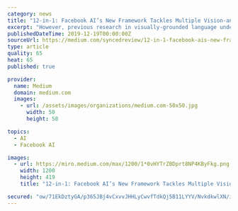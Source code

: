 ```yaml
---
category: news
title: "12-in-1: Facebook AI’s New Framework Tackles Multiple Vision-and-Language Tasks"
excerpt: "However, previous research in visually-grounded language understanding have been mostly task-specific. Researchers from the Facebook AI Research, Georgia Institute of Technology, and Oregon State University found that the skills required for different V&L ..."
publishedDateTime: 2019-12-19T00:00:00Z
sourceUrl: https://medium.com/syncedreview/12-in-1-facebook-ais-new-framework-tackles-multiple-vision-and-language-tasks-e4553d91599d
type: article
quality: 65
heat: 65
published: true

provider:
  name: Medium
  domain: medium.com
  images:
    - url: /assets/images/organizations/medium.com-50x50.jpg
      width: 50
      height: 50

topics:
  - AI
  - Facebook AI

images:
  - url: https://miro.medium.com/max/1200/1*0vHYTrZBDprt8NP4KByFkg.png
    width: 1200
    height: 419
    title: "12-in-1: Facebook AI’s New Framework Tackles Multiple Vision-and-Language Tasks"

secured: "ow/71EkDztyGA/p365JBj4vCxvvJHHLyCwvfTdkQj5B11LYYV/NvkdkwlXN/iYOv+kaRprghu0npHlCeoTxbYqZhKUUmBnWbovlJJ5ip75JjgwcToaygMr9N7qUWwp5lBHrhuyJOHihRbB0k3bWXwmySCTJK4LPzThx9iHMKwVCYi17gGQw4lHHUW7VxKCtsKNoNL5ZeV4e3/UohHbhMc3HmhBq0lnZCwWw2gBkKWt7o5DavkQxp3HkJT4tB+v3tp9YcCWNOLE9N9EPzEwxt5GPkVB6cuId5mo8Bv50rIQE=;eYHkjjuTN1WdkbAgv0cB9Q=="
---
```


